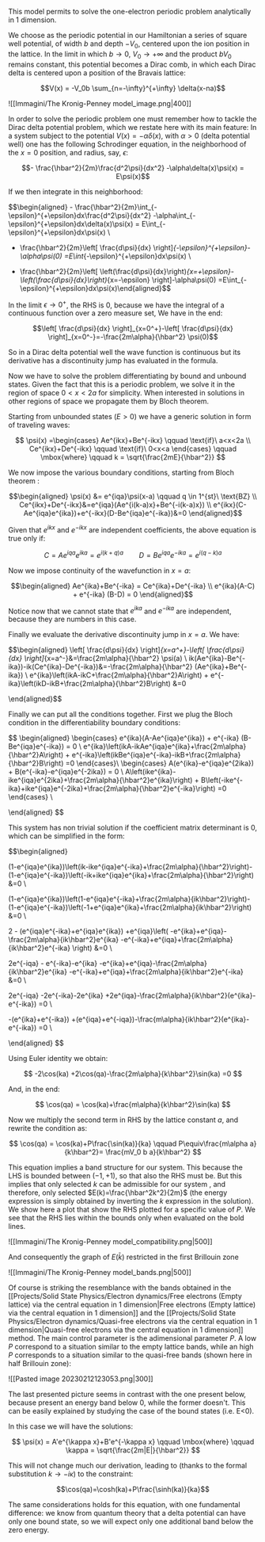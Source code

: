 This model permits to solve the one-electron periodic problem analytically in 1 dimension.

We choose as the periodic potential in our Hamiltonian a series of square well potential, of width $b$ and depth $-V_0$, centered upon the ion position in the lattice.
In the limit in which $b\to 0$, $V_0 \to +\infty$ and the product $bV_0$ remains constant, this potential becomes a Dirac comb, in which each Dirac delta is centered upon a position of the Bravais lattice:

$$V(x) = -V_0b \sum_{n=-\infty}^{+\infty} \delta(x-na)$$

![[Immagini/The Kronig-Penney model_image.png|400]]

In order to solve the periodic problem one must remember how to tackle the Dirac delta potential problem, which we restate here with its main feature:
In a system subject to the potential $V(x) = -\alpha\delta(x)$, with $\alpha>0$ (delta potential well) one has the following Schrodinger equation, in the neighborhood of the $x=0$ position, and radius, say, $\epsilon$:

$$- \frac{\hbar^2}{2m}\frac{d^2\psi}{dx^2} -\alpha\delta(x)\psi(x) = E\psi(x)$$

If we then integrate in this neighborhood:

$$\begin{aligned} - \frac{\hbar^2}{2m}\int_{-\epsilon}^{+\epsilon}dx\frac{d^2\psi}{dx^2} -\alpha\int_{-\epsilon}^{+\epsilon}dx\delta(x)\psi(x) = E\int_{-\epsilon}^{+\epsilon}dx\psi(x) \\
- \frac{\hbar^2}{2m}\left[ \frac{d\psi}{dx} \right]_{-\epsilon}^{+\epsilon}-\alpha\psi(0) =E\int_{-\epsilon}^{+\epsilon}dx\psi(x) \\

- \frac{\hbar^2}{2m}\left[ \left(\frac{d\psi}{dx}\right)_{x=+\epsilon}-\left(\frac{d\psi}{dx}\right)_{x=-\epsilon} \right]-\alpha\psi(0) =E\int_{-\epsilon}^{+\epsilon}dx\psi(x)\end{aligned}$$

In the limit $\epsilon \to 0^+$, the RHS is 0, because we have the integral of a continuous function over a zero measure set, We have in the end:

$$\left[ \frac{d\psi}{dx} \right]_{x=0^+}-\left[ \frac{d\psi}{dx} \right]_{x=0^-}=-\frac{2m\alpha}{\hbar^2} \psi(0)$$

So in a Dirac delta potential well the wave function is continuous but its derivative has a discontinuity jump has evaluated in the formula.

Now we have to solve the problem differentiating by bound and unbound states.
Given the fact that this is a periodic problem, we solve it in the region of space $0<x<2a$ for simplicity. When interested in solutions in other regions of space we propagate them by Bloch theorem.

Starting from unbounded states ($E>0$) we have a generic solution in form of traveling waves:

$$ \psi(x) =\begin{cases} Ae^{ikx}+Be^{-ikx} \qquad \text{if}\ a<x<2a \\
Ce^{ikx}+De^{-ikx} \qquad \text{if}\ 0<x<a \end{cases} \qquad \mbox{where} \qquad k = \sqrt{\frac{2mE}{\hbar^2}} $$

We now impose the various boundary conditions, starting from Bloch theorem   :

$$\begin{aligned} 
\psi(x) &= e^{iqa}\psi(x-a) \qquad q \in 1^{st}\ \text{BZ} \\
Ce^{ikx}+De^{-ikx}&=e^{iqa}(Ae^{i(k-a)x}+Be^{-i(k-a)x}) \\
e^{ikx}(C-Ae^{iqa}e^{ika})+e^{-ikx}(D-Be^{iqa}e^{-ika})&=0
\end{aligned}$$

Given that $e^{ikx}$ and $e^{-ikx}$ are independent coefficients, the above equation is true only if:

$$ C=Ae^{iqa}e^{ika}=e^{i(k+q)a} \qquad D=Be^{iqa}e^{-ika}=e^{i(q-k)a}$$

Now we impose continuity of the wavefunction in $x=a$:

$$\begin{aligned} 
Ae^{ika}+Be^{-ika} = Ce^{ika}+De^{-ika} \\
e^{ika}(A-C) + e^{-ika} (B-D) = 0
\end{aligned}$$

Notice now that we cannot state that $e^{ika}$ and $e^{-ika}$ are independent, because they are numbers in this case.

Finally we evaluate the derivative discontinuity jump in $x=a$. We have:

$$\begin{aligned}
\left[ \frac{d\psi}{dx} \right]_{x=a^+}-\left[ \frac{d\psi}{dx} \right]_{x=a^-}&=\frac{2m\alpha}{\hbar^2} \psi(a) \\
ik(Ae^{ika}-Be^{-ika})-ik(Ce^{ika}-De^{-ika})&=-\frac{2m\alpha}{\hbar^2} (Ae^{ika}+Be^{-ika}) \\
e^{ika}\left(ikA-ikC+\frac{2m\alpha}{\hbar^2}A\right) + e^{-ika}\left(ikD-ikB+\frac{2m\alpha}{\hbar^2}B\right) &=0

\end{aligned}$$

Finally we can put all the conditions together. First we plug the Bloch condition in the differentiability boundary conditions:

$$ 
\begin{aligned}
\begin{cases}
e^{ika}(A-Ae^{iqa}e^{ika}) + e^{-ika} (B-Be^{iqa}e^{-ika}) = 0 \\
e^{ika}\left(ikA-ikAe^{iqa}e^{ika}+\frac{2m\alpha}{\hbar^2}A\right) + e^{-ika}\left(ikBe^{iqa}e^{-ika}-ikB+\frac{2m\alpha}{\hbar^2}B\right) =0
\end{cases}\\
\begin{cases}
A(e^{ika}-e^{iqa}e^{2ika}) + B(e^{-ika}-e^{iqa}e^{-2ika}) = 0 \\
A\left(ike^{ika}-ike^{iqa}e^{2ika}+\frac{2m\alpha}{\hbar^2}e^{ika}\right) + B\left(-ike^{-ika}+ike^{iqa}e^{-2ika}+\frac{2m\alpha}{\hbar^2}e^{-ika}\right) =0
\end{cases} \\

\end{aligned}
$$

This system has non trivial solution if the coefficient matrix determinant is 0, which can be simplified in the form:

$$\begin{aligned}

(1-e^{iqa}e^{ika})\left(ik-ike^{iqa}e^{-ika}+\frac{2m\alpha}{\hbar^2}\right)-(1-e^{iqa}e^{-ika})\left(-ik+ike^{iqa}e^{ika}+\frac{2m\alpha}{\hbar^2}\right) &=0 \\

(1-e^{iqa}e^{ika})\left(1-e^{iqa}e^{-ika}+\frac{2m\alpha}{ik\hbar^2}\right)-(1-e^{iqa}e^{-ika})\left(-1+e^{iqa}e^{ika}+\frac{2m\alpha}{ik\hbar^2}\right) &=0 \\

2 - (e^{iqa}e^{-ika}+e^{iqa}e^{ika}) +e^{iqa}\left( -e^{ika}+e^{iqa}-\frac{2m\alpha}{ik\hbar^2}e^{ika}  -e^{-ika}+e^{iqa}+\frac{2m\alpha}{ik\hbar^2}e^{-ika}  \right) &=0 \\

2e^{-iqa} - e^{-ika}-e^{ika} -e^{ika}+e^{iqa}-\frac{2m\alpha}{ik\hbar^2}e^{ika}  -e^{-ika}+e^{iqa}+\frac{2m\alpha}{ik\hbar^2}e^{-ika}  &=0 \\

 2e^{-iqa} -2e^{-ika}-2e^{ika} +2e^{iqa}-\frac{2m\alpha}{ik\hbar^2}(e^{ika}-e^{-ika})  =0 \\
 
 -(e^{ika}+e^{-ika}) +(e^{iqa}+e^{-iqa})-\frac{m\alpha}{ik\hbar^2}(e^{ika}-e^{-ika})  =0 \\


\end{aligned}
$$

Using Euler identity we obtain:

$$ -2\cos(ka) +2\cos(qa)-\frac{2m\alpha}{k\hbar^2}\sin(ka)  =0 $$

And, in the end:

$$  \cos(qa) = \cos(ka)+\frac{m\alpha}{k\hbar^2}\sin(ka)   $$

Now we multiply the second term in RHS by the lattice constant $a$, and rewrite the condition as:

$$  \cos(qa) = \cos(ka)+P\frac{\sin(ka)}{ka} \qquad P\equiv\frac{m\alpha a}{k\hbar^2}= \frac{mV_0 b a}{k\hbar^2}  $$

This equation implies a band structure for our system. This because the LHS is bounded between $(-1,+1)$, so that also the RHS must be. But this implies that only selected $k$ can be admissible for our system , and therefore, only selected $E(k)=\frac{\hbar^2k^2}{2m}$ (the energy expression is simply obtained by inverting the $k$ expression in the solution). We show here a plot that show the RHS plotted for a specific value of $P$. We see that the RHS lies within the bounds only when evaluated on the bold lines.

![[Immagini/The Kronig-Penney model_compatibility.png|500]]

And consequently the graph of $E(\bar{k})$ restricted in the first Brillouin zone 

![[Immagini/The Kronig-Penney model_bands.png|500]]

Of course is striking the resemblance with the bands obtained in the [[Projects/Solid State Physics/Electron dynamics/Free electrons (Empty lattice) via the central equation in 1 dimension|Free electrons (Empty lattice) via the central equation in 1 dimension]] and the [[Projects/Solid State Physics/Electron dynamics/Quasi-free electrons via the central equation in 1 dimension|Quasi-free electrons via the central equation in 1 dimension]] method. The main control parameter is the adimensional parameter $P$. A low $P$ correspond to a situation similar to the empty lattice bands, while an high $P$ corresponds to a situation similar to the quasi-free bands (shown here in half Brillouin zone):

![[Pasted image 20230212123053.png|300]]


The last presented picture seems in contrast with the one present below, because present an energy band below 0, while the former doesn't. 
This can be easily explained by studying the case of the bound states (i.e. E<0).

In this case we will have the solutions:

$$ \psi(x) = A'e^{\kappa x}+B'e^{-\kappa x} \qquad \mbox{where} \qquad \kappa = \sqrt{\frac{2m|E|}{\hbar^2}} $$

This will not change much our derivation, leading to (thanks to the formal substitution $k \to -i\kappa$) to the constraint:

$$\cos(qa)=\cosh(ka)+P\frac{\sinh(ka)}{ka}$$

The same considerations holds for this equation, with one fundamental difference: we know from quantum theory that a delta potential can have only one bound state, so we will expect only one additional band below the zero energy.

